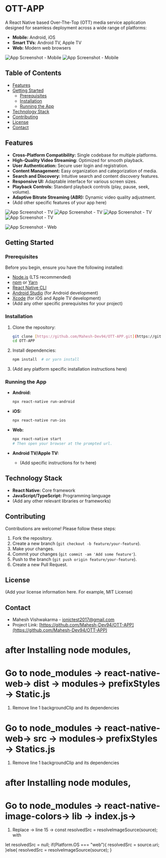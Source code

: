 
# OTT-APP

A React Native based Over-The-Top (OTT) media service application designed for seamless deployment across a wide range of platforms:

* **Mobile:** Android, iOS
* **Smart TVs:** Android TV, Apple TV
* **Web:** Modern web browsers

![App Screenshot - Mobile](assets/3.png)
![App Screenshot - Mobile](assets/5.png)

## Table of Contents

* [Features](#features)
* [Getting Started](#getting-started)
    * [Prerequisites](#prerequisites)
    * [Installation](#installation)
    * [Running the App](#running-the-app)
* [Technology Stack](#technology-stack)
* [Contributing](#contributing)
* [License](#license)
* [Contact](#contact)

## Features

* **Cross-Platform Compatibility:** Single codebase for multiple platforms.
* **High-Quality Video Streaming:** Optimized for smooth playback.
* **User Authentication:** Secure user login and registration.
* **Content Management:** Easy organization and categorization of media.
* **Search and Discovery:** Intuitive search and content discovery features.
* **Responsive UI:** Adaptable interface for various screen sizes.
* **Playback Controls:** Standard playback controls (play, pause, seek, volume).
* **Adaptive Bitrate Streaming (ABR):** Dynamic video quality adjustment.
* (Add other specific features of your app here)

![App Screenshot - TV](assets/2.png)
![App Screenshot - TV](assets/4.png)
![App Screenshot - TV](assets/6.png)
![App Screenshot - TV](assets/7.png)

![App Screenshot - Web](assets/1.png)

## Getting Started

### Prerequisites

Before you begin, ensure you have the following installed:

* [Node.js](https://nodejs.org/) (LTS recommended)
* [npm](https://www.npmjs.com/) or [Yarn](https://yarnpkg.com/)
* [React Native CLI](https://reactnative.dev/docs/environment-setup)
* [Android Studio](https://developer.android.com/studio) (for Android development)
* [Xcode](https://developer.apple.com/xcode/) (for iOS and Apple TV development)
* (Add any other specific prerequisites for your project)

### Installation

1.  Clone the repository:

    ```bash
    git clone [https://github.com/Mahesh-Dev94/OTT-APP.git](https://github.com/Mahesh-Dev94/OTT-APP.git)
    cd OTT-APP
    ```

2.  Install dependencies:

    ```bash
    npm install  # or yarn install
    ```

3.  (Add any platform specific installation instructions here)

### Running the App

* **Android:**

    ```bash
    npx react-native run-android
    ```

* **iOS:**

    ```bash
    npx react-native run-ios
    ```

* **Web:**

    ```bash
    npx react-native start
    # Then open your browser at the prompted url.
    ```

* **Android TV/Apple TV:**
    * (Add specific instructions for tv here)

## Technology Stack

* **React Native:** Core framework
* **JavaScript/TypeScript:** Programming language
* (Add any other relevant libraries or frameworks)

## Contributing

Contributions are welcome! Please follow these steps:

1.  Fork the repository.
2.  Create a new branch (`git checkout -b feature/your-feature`).
3.  Make your changes.
4.  Commit your changes (`git commit -am 'Add some feature'`).
5.  Push to the branch (`git push origin feature/your-feature`).
6.  Create a new Pull Request.

## License

(Add your license information here. For example, MIT License)

## Contact

* Mahesh Vishwakarma - [ionictest2017@gmail.com](mailto:ionictest2017@gmail.com)
* Project Link: [https://github.com/Mahesh-Dev94/OTT-APP](https://github.com/Mahesh-Dev94/OTT-APP)

# after Installing node modules, 
# Go to node_modules -> react-native-web-> dist -> modules-> prefixStyles -> Static.js
1. Remove line 1 backgroundClip and its dependencies
# Go to node_modules -> react-native-web-> src -> modules-> prefixStyles -> Statics.js
1. Remove line 1 backgroundClip and its dependencies

# after Installing node modules, 
# Go to node_modules -> react-native-image-colors-> lib -> index.js->
1. Replace -> line 15 -> const resolvedSrc = resolveImageSource(source);
 with 
 
let resolvedSrc = null;
  if(Platform.OS === "web"){
    resolvedSrc = source.uri;
  }else{
    resolvedSrc = resolveImageSource(source);
  }
 
